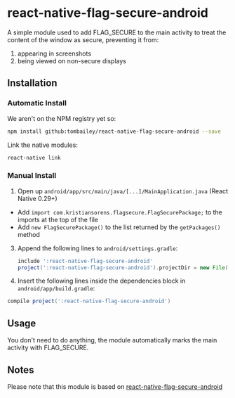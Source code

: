 # react-native-flag-secure-android
A simple module used to add FLAG_SECURE to the main activity to treat the content of the window as secure, preventing it from:

1. appearing in screenshots
2. being viewed on non-secure displays

## Installation

### Automatic Install

We aren't on the NPM registry yet so:

```bash
npm install github:tombailey/react-native-flag-secure-android --save
```

Link the native modules:

```bash
react-native link
```

### Manual Install

1. Open up `android/app/src/main/java/[...]/MainApplication.java` (React Native 0.29+)
  - Add `import com.kristiansorens.flagsecure.FlagSecurePackage;` to the imports at the top of the file
  - Add `new FlagSecurePackage()` to the list returned by the `getPackages()` method

3. Append the following lines to `android/settings.gradle`:

	```groovy
	include ':react-native-flag-secure-android'
	project(':react-native-flag-secure-android').projectDir = new File(rootProject.projectDir, 	'../node_modules/react-native-flag-secure-android/android')
	```

4. Insert the following lines inside the dependencies block in `android/app/build.gradle`:

 ```groovy
 compile project(':react-native-flag-secure-android')
 ```

## Usage

You don't need to do anything, the module automatically marks the main activity with FLAG_SECURE.

## Notes
Please note that this module is based on [react-native-flag-secure-android](https://github.com/kristiansorens/react-native-flag-secure-android)

